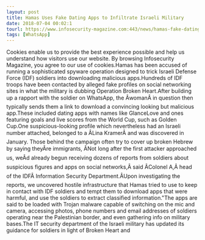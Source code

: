 ```yaml
---
layout: post
title: Hamas Uses Fake Dating Apps to Infiltrate Israeli Military
date: 2018-07-04 00:02:1
tourl: https://www.infosecurity-magazine.com:443/news/hamas-fake-dating-israeli-military/
tags: [WhatsApp]
---
```

Cookies enable us to provide the best experience possible and help us understand how visitors use our website. By browsing Infosecurity Magazine, you agree to our use of cookies.Hamas has been accused of running a sophisticated spyware operation designed to trick Israeli Defense Force (IDF) soldiers into downloading malicious apps.Hundreds of IDF troops have been contacted by alleged fake profiles on social networking sites in what the military is dubbing Operation Broken Heart.After building up a rapport with the soldier on WhatsApp, the ÂwomanÂ in question then typically sends them a link to download a convincing looking but malicious app.These included dating apps with names like GlanceLove and ones featuring goals and live scores from the World Cup, such as Golden Cup.One suspicious-looking profile which nevertheless had an Israeli number attached, belonged to a ÂLina KramerÂ and was discovered in January. Those behind the campaign often try to cover up broken Hebrew by saying theyÂre immigrants, ÂNot long after the first attacker approached us, weÂd already begun receiving dozens of reports from soldiers about suspicious figures and apps on social networks,Â said ÂColonel A,Â head of the IDFÂ Information Security Department.ÂUpon investigating the reports, we uncovered hostile infrastructure that Hamas tried to use to keep in contact with IDF soldiers and tempt them to download apps that were harmful, and use the soldiers to extract classified information."The apps are said to be loaded with Trojan malware capable of switching on the mic and camera, accessing photos, phone numbers and email addresses of soldiers operating near the Palestinian border, and even gathering info on military bases.The IT security department of the Israeli military has updated its guidance for soldiers in light of Broken Heart and 